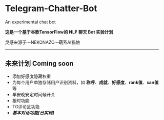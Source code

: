 # Telegram-Chatter-Bot

An experimental chat bot

**这是一个基于谷歌TensorFlow的 NLP 聊天 Bot 实验计划**

灵感来源于～NEKONAZO～萌系AI猫娘

***

## 未来计划 Coming soon
* 添加好感度隐藏权重
* 为每个用户单独存储用户识别资料，如 **称呼**、**成就**、**好感度**、**rank值**、**san值**等
* 早安晚安定时问候开关
* 报时功能
* TG评论区功能
* ***基本对话功能[已实现]***
